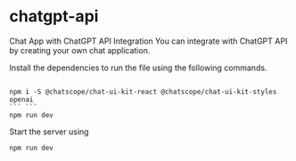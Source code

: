 # chatgpt-api
Chat App with ChatGPT API Integration
You can integrate with ChatGPT API by creating your own chat application.

Install the dependencies to run the file using the following commands.

```

npm i -S @chatscope/chat-ui-kit-react @chatscope/chat-ui-kit-styles openai
``` ```
npm run dev
```


Start the server using

```
npm run dev
```
